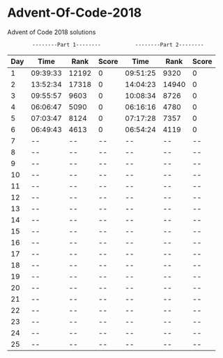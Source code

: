 # Advent-Of-Code-2018
Advent of Code 2018 solutions

            --------Part 1--------           --------Part 2--------
      

|Day|Time|Rank|Score|Time|Rank|Score|
|-- |--|--|--|--|--|--|
|1  | 09:39:33 | 12192|0 | 09:51:25  | 9320  | 0 |
|2  | 13:52:34 | 17318|0 | 14:04:23  | 14940 | 0 |
|3  | 09:55:57 | 9603|0  | 10:08:34  | 8726  | 0 |
|4  | 06:06:47 | 5090|0  | 06:16:16  | 4780  | 0 |
|5  | 07:03:47 | 8124|0  | 07:17:28  | 7357  | 0 | 
|6  | 06:49:43 | 4613|0  | 06:54:24  | 4119  | 0 |
|7  |--|--|--|--|--|--|
|8  |--|--|--|--|--|--|
|9  |--|--|--|--|--|--|
|10 |--|--|--|--|--|--|
|11 |--|--|--|--|--|--|
|12 |--|--|--|--|--|--|
|13 |--|--|--|--|--|--|
|14 |--|--|--|--|--|--|
|15 |--|--|--|--|--|--|
|16 |--|--|--|--|--|--|
|17 |--|--|--|--|--|--|
|18 |--|--|--|--|--|--|
|19 |--|--|--|--|--|--|
|20 |--|--|--|--|--|--|
|21 |--|--|--|--|--|--|
|22 |--|--|--|--|--|--|
|23 |--|--|--|--|--|--|
|24 |--|--|--|--|--|--|
|25 |--|--|--|--|--|--|
